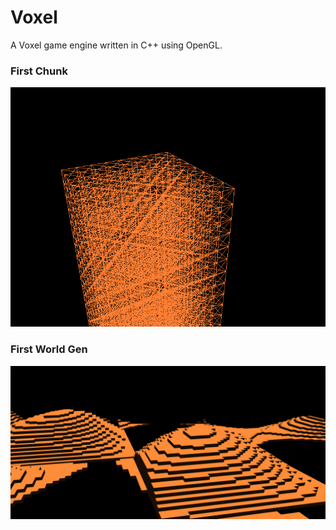 # Voxel

A Voxel game engine written in C++ using OpenGL.

### First Chunk

![alt text](https://github.com/RevsRev/Voxel/blob/main/doc/img/first_chunk.png "First Chunk")

### First World Gen

![alt text](https://github.com/RevsRev/Voxel/blob/main/doc/img/first_world_gen.png "First World Gen")